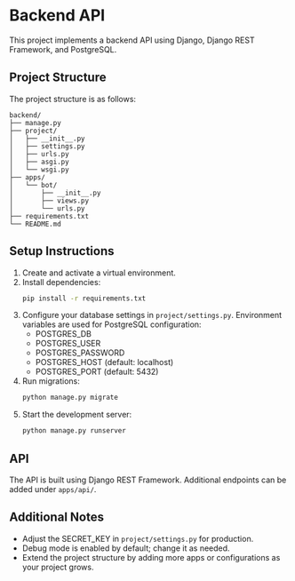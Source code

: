 # Backend API

This project implements a backend API using Django, Django REST Framework, and PostgreSQL.

## Project Structure

The project structure is as follows:

```
backend/
├── manage.py
├── project/
│   ├── __init__.py
│   ├── settings.py
│   ├── urls.py
│   ├── asgi.py
│   └── wsgi.py
├── apps/
│   └── bot/
│       ├── __init__.py
│       ├── views.py
│       └── urls.py
├── requirements.txt
└── README.md
```

## Setup Instructions

1. Create and activate a virtual environment.
2. Install dependencies:
   ```bash
   pip install -r requirements.txt
   ```
3. Configure your database settings in `project/settings.py`. Environment variables are used for PostgreSQL configuration:
   - POSTGRES_DB
   - POSTGRES_USER
   - POSTGRES_PASSWORD
   - POSTGRES_HOST (default: localhost)
   - POSTGRES_PORT (default: 5432)
4. Run migrations:
   ```bash
   python manage.py migrate
   ```
5. Start the development server:
   ```bash
   python manage.py runserver
   ```

## API

The API is built using Django REST Framework. Additional endpoints can be added under `apps/api/`.

## Additional Notes

- Adjust the SECRET_KEY in `project/settings.py` for production.
- Debug mode is enabled by default; change it as needed.
- Extend the project structure by adding more apps or configurations as your project grows.